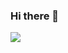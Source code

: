 ### Hi there 👋

 <a href="#"><img align="center" src="https://github-readme-stats.vercel.app/api?username=Skylyyun&show_icons=true&theme=prussian&count_private=true&hide_border=true" /></a> 

<!--  <a href="#"><img align="center" src="https://github-readme-stats.vercel.app/api/top-langs/?username=Skylyyun&layout=compact&count_private=true&theme=prussian&card_width=445&langs_count=6" /></a>  -->



<!--
**Skylyyun/Skylyyun** is a ✨ _special_ ✨ repository because its `README.md` (this file) appears on your GitHub profile.

Here are some ideas to get you started:

- 🔭 I’m currently working on ...
- 🌱 I’m currently learning ...
- 👯 I’m looking to collaborate on ...
- 🤔 I’m looking for help with ...
- 💬 Ask me about ...
- 📫 How to reach me: ...
- 😄 Pronouns: ...
- ⚡ Fun fact: ...
-->
